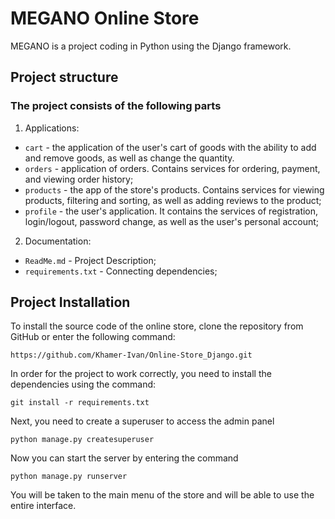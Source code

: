 # MEGANO Online Store

MEGANO is a project coding in Python using the Django framework.

## Project structure
### The project consists of the following parts
1. Applications:
 - `cart` - the application of the user's cart of goods with the ability to add and remove goods, as well as change the quantity.
 - `orders` - application of orders. Contains services for ordering, payment, and viewing order history;
 - `products` - the app of the store's products. Contains services for viewing products, filtering and sorting, as well as adding reviews to the product;
 - `profile` - the user's application. It contains the services of registration, login/logout, password change, as well as the user's personal account;
2. Documentation:
 - `ReadMe.md` - Project Description;
 - `requirements.txt` - Connecting dependencies;

## Project Installation
To install the source code of the online store, clone the repository from GitHub or enter the following command:
```
https://github.com/Khamer-Ivan/Online-Store_Django.git
```
In order for the project to work correctly, you need to install the dependencies using the command:
```
git install -r requirements.txt
```
Next, you need to create a superuser to access the admin panel
```
python manage.py createsuperuser
```
Now you can start the server by entering the command
```
python manage.py runserver
```

You will be taken to the main menu of the store and will be able to use the entire interface.

